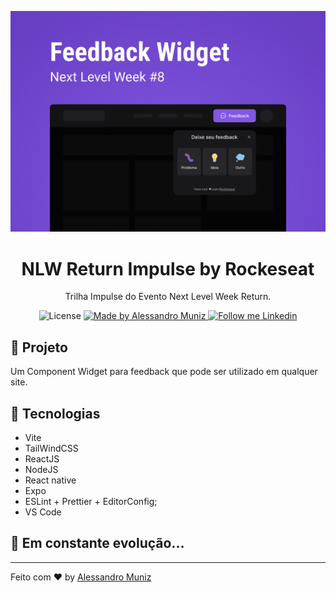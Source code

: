 <p align="center">
    <img alt="Git Explorer" src="./.github/Capa.png"/>
</p>

<h1 align="center">
	NLW Return Impulse by Rockeseat
</h1>

<p align="center">Trilha Impulse do Evento Next Level Week Return.</p>

<p align="center">
  <img alt="License" src="https://img.shields.io/badge/license-MIT-2ecc71">

  <a href="https://github.com/Alessandro1979-itac">
    <img alt="Made by Alessandro Muniz" src="https://img.shields.io/badge/Made%20by-Alessandro%20Muniz-2ecc71">
  </a>

  <a href="https://www.linkedin.com/in/alessandro-muniz-caranha/" target="_blank">
    <img alt="Follow me Linkedin" src="https://img.shields.io/badge/Follow%20up-alessandromunizcaranha-2ecc71?style=social&logo=linkedin">
  </a>
</p>

## 🚀 Projeto

Um Component Widget para feedback que pode ser utilizado em qualquer site.

## 🔧 Tecnologias

- Vite
- TailWindCSS
- ReactJS
- NodeJS
- React native
- Expo
- ESLint + Prettier + EditorConfig;
- VS Code

## 🚀 **Em constante evolução...**

---

Feito com ♥ by [Alessandro Muniz](https://www.linkedin.com/in/alessandro-muniz-caranha/)
